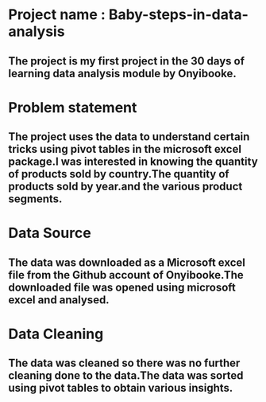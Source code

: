 # Project name : Baby-steps-in-data-analysis

The project is my first project in the 30 days of learning data analysis module by Onyibooke.
--------
# Problem statement
The project uses the data to understand certain tricks using pivot tables in the microsoft excel package.I was interested in knowing the quantity of products sold by country.The quantity of products sold by year.and the various product segments.
---------
# Data Source
The data was downloaded as a Microsoft excel file from the Github account of Onyibooke.The downloaded file was opened using microsoft excel and analysed.
----------
# Data Cleaning
The data was cleaned so there was no further cleaning done to the data.The data was sorted using pivot tables to obtain various insights.
----------
